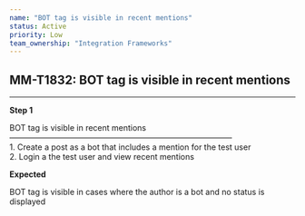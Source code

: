 ```yaml
---
name: "BOT tag is visible in recent mentions"
status: Active
priority: Low
team_ownership: "Integration Frameworks"
---
```


## MM-T1832: BOT tag is visible in recent mentions

---

**Step 1**

BOT tag is visible in recent mentions\
————————————————————————————\
1\. Create a post as a bot that includes a mention for the test user\
2\. Login a the test user and view recent mentions

**Expected**

BOT tag is visible in cases where the author is a bot and no status is displayed
